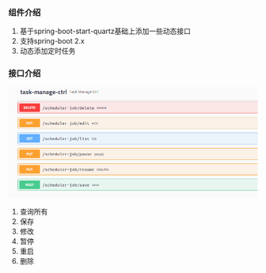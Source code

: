 ### 组件介绍 ###
1. 基于spring-boot-start-quartz基础上添加一些动态接口
2. 支持spring-boot 2.x
3. 动态添加定时任务

### 接口介绍 ###

![](pic/1212.png)

1. 查询所有
2. 保存
3. 修改
4. 暂停
5. 重启
6. 删除

